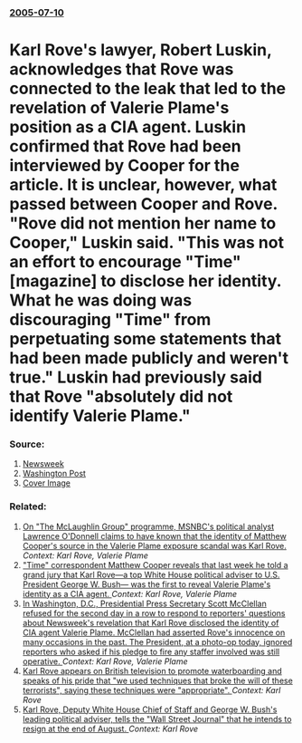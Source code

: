 ### [2005-07-10](/news/2005/07/10/index.md)

#  Karl Rove's lawyer, Robert Luskin, acknowledges that Rove was connected to the leak that led to the revelation of Valerie Plame's position as a CIA agent. Luskin confirmed that Rove had been interviewed by Cooper for the article. It is unclear, however, what passed between Cooper and Rove. "Rove did not mention her name to Cooper," Luskin said. "This was not an effort to encourage "Time" [magazine] to disclose her identity. What he was doing was discouraging "Time" from perpetuating some statements that had been made publicly and weren't true." Luskin had previously said that Rove "absolutely did not identify Valerie Plame." 




### Source:

1. [Newsweek](http://msnbc.msn.com/id/8525978/site/newsweek/)
2. [Washington Post](http://www.washingtonpost.com/wp-dyn/content/article/2005/07/10/AR2005071001000.html)
2. [Cover Image](http://media3.washingtonpost.com/wp-srv/images/twp-50x50.jpg)

### Related:

1. [ On "The McLaughlin Group" programme, MSNBC's political analyst Lawrence O'Donnell claims to have known that the identity of Matthew Cooper's source in the Valerie Plame exposure scandal was Karl Rove. ](/news/2005/07/2/on-the-mclaughlin-group-programme-msnbc-s-political-analyst-lawrence-o-donnell-claims-to-have-known-that-the-identity-of-matthew-cooper.md) _Context: Karl Rove, Valerie Plame_
2. [ "Time" correspondent Matthew Cooper reveals that last week he told a grand jury that Karl Rove&mdash;a top White House political adviser to U.S. President George W. Bush&mdash; was the first to reveal Valerie Plame's identity as a CIA agent. ](/news/2005/07/17/time-correspondent-matthew-cooper-reveals-that-last-week-he-told-a-grand-jury-that-karl-rove-mdash-a-top-white-house-political-adviser-to.md) _Context: Karl Rove, Valerie Plame_
3. [ In Washington, D.C., Presidential Press Secretary Scott McClellan refused for the second day in a row to respond to reporters' questions about Newsweek's revelation that Karl Rove disclosed the identity of CIA agent Valerie Plame. McClellan had asserted Rove's innocence on many occasions in the past. The President, at a photo-op today, ignored reporters who asked if his pledge to fire any staffer involved was still operative. ](/news/2005/07/12/in-washington-d-c-presidential-press-secretary-scott-mcclellan-refused-for-the-second-day-in-a-row-to-respond-to-reporters-questions-ab.md) _Context: Karl Rove, Valerie Plame_
4. [Karl Rove appears on British television to promote waterboarding and speaks of his pride that "we used techniques that broke the will of these terrorists", saying these techniques were "appropriate". ](/news/2010/03/12/karl-rove-appears-on-british-television-to-promote-waterboarding-and-speaks-of-his-pride-that-we-used-techniques-that-broke-the-will-of-the.md) _Context: Karl Rove_
5. [ Karl Rove, Deputy White House Chief of Staff and George W. Bush's leading political adviser, tells the "Wall Street Journal" that he intends to resign at the end of August. ](/news/2007/08/13/karl-rove-deputy-white-house-chief-of-staff-and-george-w-bush-s-leading-political-adviser-tells-the-wall-street-journal-that-he-intend.md) _Context: Karl Rove_
